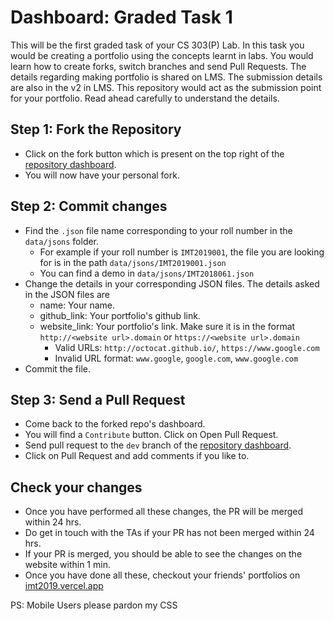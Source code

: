 # Dashboard: Graded Task 1

This will be the first graded task of your CS 303(P) Lab. In this task you would be creating a portfolio using the concepts learnt in labs. You would learn how to create forks, switch branches and send Pull Requests. The details regarding making portfolio is shared on LMS. The submission details are also in the v2 in LMS. This repository would act as the submission point for your portfolio. Read ahead carefully to understand the details.

## Step 1: Fork the Repository

- Click on the fork button which is present on the top right of the [repository dashboard](https://github.com/CS-303-P-Software-Engineering-Lab/dashboard).
- You will now have your personal fork.

## Step 2: Commit changes
- Find the `.json` file name corresponding to your roll number in the `data/jsons` folder.
    - For example if your roll number is `IMT2019001`, the file you are looking for is in the path `data/jsons/IMT2019001.json`
    - You can find a demo in `data/jsons/IMT2018061.json`
- Change the details in your corresponding JSON files. The details asked in the JSON files are
    - name: Your name.
    - github_link: Your portfolio's github link.
    - website_link: Your portfolio's link. Make sure it is in the format `http://<website url>.domain` or `https://<website url>.domain`
        - Valid URLs: `http://octocat.github.io/`, `https://www.google.com`
        - Invalid URL format: `www.google`, `google.com`, `www.google.com`
- Commit the file.

## Step 3: Send a Pull Request
- Come back to the forked repo's dashboard.
- You will find a `Contribute` button. Click on Open Pull Request.
- Send pull request to the `dev` branch of the [repository dashboard](https://github.com/CS-303-P-Software-Engineering-Lab/dashboard).
- Click on Pull Request and add comments if you like to.

## Check your changes
- Once you have performed all these changes, the PR will be merged within 24 hrs.
- Do get in touch with the TAs if your PR has not been merged within 24 hrs.
- If your PR is merged, you should be able to see the changes on the website within 1 min.
- Once you have done all these, checkout your friends' portfolios on [imt2019.vercel.app](https://imt2019.vercel.app)

PS: Mobile Users please pardon my CSS
